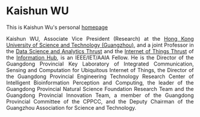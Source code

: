 # Kaishun WU

This is Kaishun Wu's personal [homepage](https://kaishun-wu.github.io)

<p align="justify">
Kaishun WU, Associate Vice President (Research) at the <a href="https://www.hkust-gz.edu.cn">Hong Kong University of Science and Technology (Guangzhou)</a>, and a joint Professor in the <a href="https://www.hkust-gz.edu.cn/academics/hubs-and-thrust-areas/information-hub/data-science-and-analytics/">Data Science and Analytics Thrust</a> and the <a href="https://www.hkust-gz.edu.cn/academics/hubs-and-thrust-areas/information-hub/internet-of-things/">Internet of Things Thrust</a> of the <a href="https://www.hkust-gz.edu.cn/academics/hubs-and-thrust-areas/information-hub/">Information Hub</a>, is an IEEE/IET/AAIA Fellow. He is the Director of the Guangdong Provincial Key Laboratory of Integrated Communication, Sensing and Computation for Ubiquitous Internet of Things, the Director of the Guangdong Provincial Engineering Technology Research Center of Intelligent Bioinformation Perception and Computing, the leader of the Guangdong Provincial Natural Science Foundation Research Team and the Guangdong Provincial Innovation Team, a member of the Guangdong Provincial Committee of the CPPCC, and the Deputy Chairman of the Guangzhou Association for Science and Technology.
</p>
